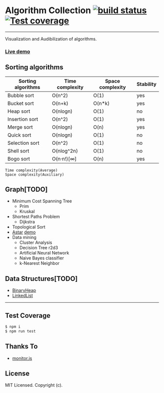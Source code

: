 # Algorithm Collection [![build status][travis-image]][travis-url] [![Test coverage][coveralls-image]][coveralls-url]

[travis-image]: https://img.shields.io/travis/doing-data-science/algorithm-collection.svg?style=flat-square
[travis-url]: https://travis-ci.org/doing-data-science/algorithm-collection
[coveralls-image]: https://img.shields.io/coveralls/doing-data-science/algorithm-collection.svg?style=flat-square
[coveralls-url]: https://coveralls.io/r/doing-data-science/algorithm-collection?branch=master

---

Visualization and Audibilization of algorithms.

### [Live demo](//doing-data-science.github.io/algorithm-collection)

## Sorting algorithms

| Sorting algorithms | Time complexity | Space complexity | Stability |
| ------------------ | --------------- | ---------------- | --------- |
| Bubble sort        | O(n^2)          | O(1)             | yes       |
| Bucket sort        | O(n+k)          | O(n*k)           | yes       |
| Heap sort          | O(nlogn)        | O(1)             | no        |
| Insertion sort     | O(n^2)          | O(1)             | yes       |
| Merge sort         | O(nlogn)        | O(n)             | yes       |
| Quick sort         | O(nlogn)        | O(1)             | no        |
| Selection sort     | O(n^2)          | O(1)             | no        |
| Shell sort         | O(nlog^2n)      | O(1)             | no        |
| Bogo sort          | O(n·n!)[∞]      | O(n)             | yes       |

```
Time complexity(Average)
Space complexity(Auxiliary)
```

## Graph[TODO]

- Minimum Cost Spanning Tree
  - Prim
  - Kruskal
- Shortest Paths Problem
  - Dijkstra
- Topological Sort
- [Astar](//github.com/xudafeng/AStar) [demo](//xudafeng.github.io/pillow/examples/astar/)
- Data mining
  - Cluster Analysis
  - Decision Tree r2d3
  - Artificial Neural Network
  - Naive Bayes classifier
  - k-Nearest Neighbor

## Data Structures[TODO]

- [BinaryHeap](//github.com/doing-data-science/BinaryHeap)
- [LinkedList](//github.com/xudafeng/autoresponsive-common)

---

## Test Coverage

``` bash
$ npm i
$ npm run test
```

## Thanks To

- [monitor.js](//pillowjs.github.io/monitor.js)

## License

MIT Licensed. Copyright (c).
